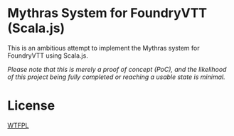 # Mythras System for FoundryVTT (Scala.js)
This is an ambitious attempt to implement the Mythras system for FoundryVTT using Scala.js.

_Please note that this is merely a proof of concept (PoC), and the likelihood of this project being fully completed or reaching a usable state is minimal._

# License
[WTFPL](WTFPL.txt)